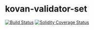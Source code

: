 # kovan-validator-set

[![Build Status][travis-image]][travis-url]
[![Solidity Coverage Status][coveralls-image]][coveralls-url]

[travis-image]: https://travis-ci.org/parity-contracts/kovan-validator-set.svg?branch=master
[travis-url]: https://travis-ci.org/parity-contracts/kovan-validator-set
[coveralls-image]: https://coveralls.io/repos/github/parity-contracts/kovan-validator-set/badge.svg?branch=master
[coveralls-url]: https://coveralls.io/github/parity-contracts/kovan-validator-set?branch=master
